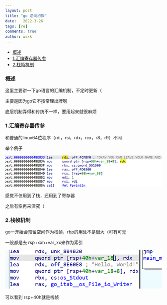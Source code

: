 ```yaml
---
layout: post
title: "go 逆向初探"
date:   2022-3-26
tags: [re]
comments: true
author: wsxk
---
```


- [概述](#概述)
- [1.汇编寄存器传参](#1汇编寄存器传参)
- [2.栈帧机制](#2栈帧机制)

### 概述

这里主要讲一下go语言的汇编机制，不定时更新（

主要是因为go它不按常理出牌啊

底层机制弄得和传统不一样，要用起来就很麻烦

### 1.汇编寄存器传参

和普通的linux64位程序（rdi，rsi，rdx，rcx，r8，r9）不同

举个例子

![](https://raw.githubusercontent.com/wsxk/wsxk_pictures/main/2022-3-26-go%E9%80%86%E5%90%91%E5%88%9D%E6%8E%A2/2.png)

感觉不仅用到了栈，还用到了寄存器

之后有空再来深究（

### 2.栈帧机制

go一开始会预留空间作为栈帧，rbp的用处不是很大（可有可无

一般都是去 rsp+xxh+var_xx来作为索引

![](https://raw.githubusercontent.com/wsxk/wsxk_pictures/main/2022-3-26-go%E9%80%86%E5%90%91%E5%88%9D%E6%8E%A2/1.png)

可以看到 rsp+40h就是栈帧




